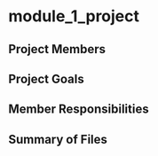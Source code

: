# module_1_project
## Project Members

## Project Goals

## Member Responsibilities

## Summary of Files
